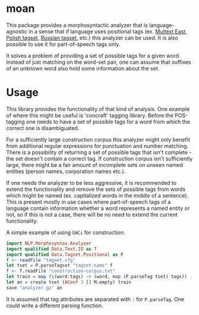 moan
===================

This package provides a morphosyntactic analyzer that is language-agnostic in a sense that if language uses positional tags (ex. [Multext East][MultextEast], [Polish tagset][nkjp-tagset], [Russian tagset][ru-tagset], etc.) this analyzer can be used. It is also possible to use it for part-of-speech tags only.

It solves a problem of providing a set of possible tags for a given word. Instead of just matching on the word-set pair, one can assume that suffixes of an unknown word also hold some information about the set.

Usage
===================


This library provides the functionality of that kind of analysis. One example of where this might be useful is 'concraft' tagging library. Before the POS-tagging one needs to have a set of possible tags for a word from which the correct one is disambiguated.

For a sufficiently large construction corpus this analyzer might only benefit from additional regular expressions for punctuation and number matching. There is a possibility of returning a set of possible tags that isn't complete - the set doesn't contain a correct tag. If construction corpus isn't sufficiently large, there might be a fair amount of incomplete sets on unseen named entities (person names, corporation names etc.).

If one needs the analyzer to be less aggressive, it is recommended to extend the functionality and remove the sets of possible tags from words which might be named (ex. capitalized words in the middle of a sentence). This is present mostly in use cases where part-of-speech tags of a language contain information whether a word represents a named entity or not, so if this is not a case, there will be no need to extend the current functionality.

A simple example of using ```GHCi``` for construction:

```Haskell
import NLP.Morphosyntax.Analyzer
import qualified Data.Text.IO as T
import qualified Data.Tagset.Positional as P
f <- readFile "tagset.cfg"
let tset = P.parseTagset "tagset-name" f
f <- T.readFile "construction-corpus.txt"
let train = map (\(word:tags) -> (word, map (P.parseTag tset) tags)) . map T.words . filter (not . T.null) . T.lines $ f
let an = create tset (AConf 3 [] M.empty) train
save "analyzer.gz" an
```
It is assumed that tag attributes are separated with ```:``` for ```P.parseTag```. One could write a different parsing function.

[nkjp-tagset]: http://nkjp.pl/poliqarp/help/ense2.html
[ru-tagset]: http://ufal.mff.cuni.cz/~hana/morph/rutags.html
[MultextEast]: http://nl.ijs.si/ME/ "Multext East"